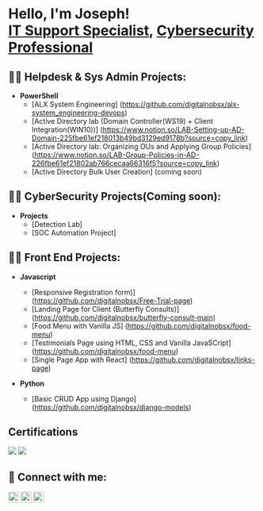 <h1>Hello, I'm Joseph! <br/><a href="https://github.com/digitalnobsx">IT Support Specialist</a>, <a href="https://www.linkedin.com/in/itoro-udounwa/">Cybersecurity Professional</a>

<h2>👨‍💻 Helpdesk & Sys Admin Projects:</h2>

- <b>PowerShell</b>
  - [ALX System Engineering] (https://github.com/digitalnobsx/alx-system_engineering-devops)
  - [Active Directory lab (Domain Controller(WS19) + Client Integration(WIN10))] (https://www.notion.so/LAB-Setting-up-AD-Domain-225fbe61ef218013b49bd3129ed9178b?source=copy_link)
  - [Active Directory lab: Organizing OUs and Applying Group Policies] (https://www.notion.so/LAB-Group-Policies-in-AD-226fbe61ef21802ab766cecaa66316f5?source=copy_link)
  - [Active Directory Bulk User Creation] (coming soon)
 
<h2>👨‍💻 CyberSecurity Projects(Coming soon):</h2>

- <b>Projects</b>
  - [Detection Lab]
  - [SOC Automation Project]


<h2>👨‍💻 Front End Projects:</h2>

- <b>Javascript</b>
  - [Responsive Registration form)] (https://github.com/digitalnobsx/Free-Trial-page)
  - [Landing Page for Client (Butterfly Consults)] (https://github.com/digitalnobsx/butterfly-consult-main)
  - [Food Menu with Vanilla JS] (https://github.com/digitalnobsx/food-menu)
  - [Testimonials Page using HTML, CSS and Vanilla JavaSCript] (https://github.com/digitalnobsx/food-menu)
  - [Single Page App with React] (https://github.com/digitalnobsx/links-page)

- <b>Python</b>
  - [Basic CRUD App using Django] (https://github.com/digitalnobsx/django-models)

## Certifications

<div>
<a><img (https://www.credly.com/badges/6f19b199-f9d9-4ea7-b2da-cb4c04980398) src="https://img.shields.io/badge/-A%2B-4D4D4D?&style=for-the-badge&logo=CompTIA&logoColor=white"> <a/>
<img src="https://img.shields.io/badge/-Network%2B-007ACC?&style=for-the-badge&logo=CompTIA&logoColor=white" />
</div>

   



<h2> 🤳 Connect with me:</h2>

[<img align="left" alt="JoshMadakor | Twitter" width="22px" src="https://cdn.jsdelivr.net/npm/simple-icons@v3/icons/twitter.svg" />][twitter]
[<img align="left" alt="JoshMadakor | LinkedIn" width="22px" src="https://cdn.jsdelivr.net/npm/simple-icons@v3/icons/linkedin.svg" />][linkedin]
[<img align="left" alt="JoshMadakor | Instagram" width="22px" src="https://cdn.jsdelivr.net/npm/simple-icons@v3/icons/instagram.svg" />][instagram]

[twitter]: https://twitter.com/digitalnobsx
[instagram]: https://www.instagram.com/aity_ml/
[linkedin]: https://linkedin.com/in/itoro-udounwa

<!--
**digitalnobsx/digitalnobsx** is a ✨ _special_ ✨ repository because its `README.md` (this file) appears on your GitHub profile.

Here are some ideas to get you started:

- 🔭 I’m currently working on ...
- 🌱 I’m currently learning ...
- 👯 I’m looking to collaborate on ...
- 🤔 I’m looking for help with ...
- 💬 Ask me about ...
- 📫 How to reach me: ...
- 😄 Pronouns: ...
- ⚡ Fun fact: ...
-->
